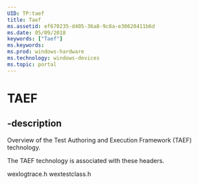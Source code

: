 ```yaml
---
UID: TP:taef
title: Taef
ms.assetid: ef670235-d405-36a8-9c8a-e30620411b6d
ms.date: 05/09/2018
keywords: ["Taef"]
ms.keywords: 
ms.prod: windows-hardware
ms.technology: windows-devices
ms.topic: portal
---
```


# TAEF

## -description

Overview of the Test Authoring and Execution Framework (TAEF) technology.

The TAEF technology is associated with these headers.

wexlogtrace.h
wextestclass.h

